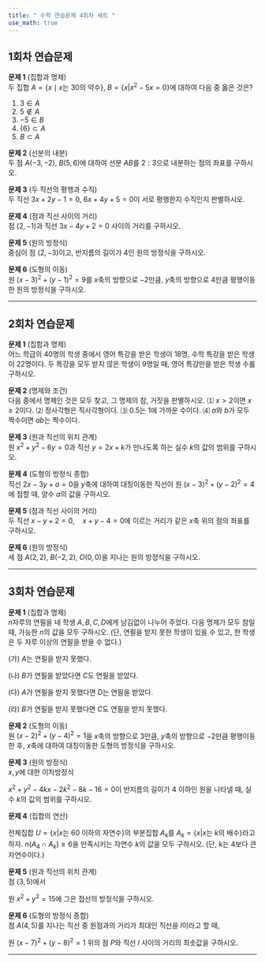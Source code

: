 ```yaml
---
title: " 수학 연습문제 4회차 세트 " 
use_math: true
---
```




## 1회차 연습문제

**문제 1** (집합과 명제)  
두 집합 $A=\lbrace x\mid x\text{는 }30\text{의 약수}\rbrace$, $B=\lbrace x|x^2-5x=0\rbrace$에 대하여 다음 중 옳은 것은?
1. $3\in A$
2. $5\not\in A$ 
3. $-5\in B$
4. $\lbrace 6\rbrace \subset A$
5. $B\subset A$

**문제 2** (선분의 내분)  
두 점 $A(-3, -2)$, $B(5, 6)$에 대하여 선분 $AB$를 $2:3$으로 내분하는 점의 좌표를 구하시오.

**문제 3** (두 직선의 평행과 수직)  
두 직선 $3x+2y-1=0$, $6x+4y+5=0$이 서로 평행한지 수직인지 판별하시오.

**문제 4** (점과 직선 사이의 거리)  
점 $(2, -1)$과 직선 $3x-4y+2=0$ 사이의 거리를 구하시오.

**문제 5** (원의 방정식)  
중심이 점 $(2, -3)$이고, 반지름의 길이가 $4$인 원의 방정식을 구하시오.

**문제 6** (도형의 이동)  
원 $(x-3)^2+(y-1)^2=9$를 $x$축의 방향으로 $-2$만큼, $y$축의 방향으로 $4$만큼 평행이동한 원의 방정식을 구하시오.

---

## 2회차 연습문제

**문제 1** (집합과 명제)  
어느 학급의 40명의 학생 중에서 영어 특강을 받은 학생이 18명, 수학 특강을 받은 학생이 22명이다. 두 특강을 모두 받지 않은 학생이 9명일 때, 영어 특강만을 받은 학생 수를 구하시오.



**문제 2** (명제와 조건)  
다음 중에서 명제인 것은 모두 찾고, 그 명제의 참, 거짓을 판별하시오.
⑴ $x>2$이면 $x\geq 2$이다.
⑵ 정사각형은 직사각형이다.
⑶ $0.5$는 $1$에 가까운 수이다.
⑷ $a$와 $b$가 모두 짝수이면 $ab$는 짝수이다.



**문제 3** (원과 직선의 위치 관계)  
원 $x^2+y^2-6y=0$과 직선 $y=2x+k$가 만나도록 하는 실수 $k$의 값의 범위를 구하시오.



**문제 4** (도형의 방정식 종합)  
직선 $2x-3y+a=0$을 $y$축에 대하여 대칭이동한 직선이 원 $(x-3)^2+(y-2)^2=4$에 접할 때, 양수 $a$의 값을 구하시오.


**문제 5** (점과 직선 사이의 거리)  
두 직선 $x - y + 2 = 0,\quad x + y - 4 = 0$에 이르는 거리가 같은 $x$축 위의 점의 좌표를 구하시오.



**문제 6** (원의 방정식)  
세 점 $A(2, 2)$, $B(-2, 2)$, $O(0, 0)$을 지나는 원의 방정식을 구하시오.


---

## 3회차 연습문제

**문제 1** (집합과 명제)  
$n$자루의 연필을 네 학생 $A, B, C, D$에게 남김없이 나누어 주었다. 다음 명제가 모두 참일 때, 가능한 $n$의 값을 모두 구하시오. (단, 연필을 받지 못한 학생이 있을 수 있고, 한 학생은 두 자루 이상의 연필을 받을 수 없다.)

(가) $A$는 연필을 받지 못했다.

(나) $B$가 연필을 받았다면 $C$도 연필을 받았다.

(다) $A$가 연필을 받지 못했다면 $D$는 연필을 받았다.

(라) $B$가 연필을 받지 못했다면 $C$도 연필을 받지 못했다.



**문제 2** (도형의 이동)  
원 $(x-2)^2+(y-4)^2=1$을 $x$축의 방향으로 $3$만큼, $y$축의 방향으로 $-2$만큼 평행이동한 후, $x$축에 대하여 대칭이동한 도형의 방정식을 구하시오.



**문제 3** (원의 방정식)  
$x, y$에 대한 이차방정식 

$x^2+y^2-4kx-2k^2-8k-16=0$이 반지름의 길이가 $4$ 이하인 원을 나타낼 때, 실수 $k$의 값의 범위를 구하시오.



**문제 4** (집합의 연산)  

전체집합 $U=\{x|x\text{는 }60\text{ 이하의 자연수}\}$의 부분집합 $A_k$를 $A_k=\{x|x\text{는 }k\text{의 배수}\}$라고 하자. $n(A_4\cap A_k)\geq 6$을 만족시키는 자연수 $k$의 값을 모두 구하시오. (단, $k$는 $4$보다 큰 자연수이다.)



**문제 5** (원과 직선의 위치 관계)  
점 $(3, 5)$에서  

원 $x^2+y^2=15$에 그은 접선의 방정식을 구하시오.



**문제 6** (도형의 방정식 종합)  
점 $A(4, 5)$를 지나는 직선 중 원점과의 거리가 최대인 직선을 $l$이라고 할 때, 

원 $(x-7)^2+(y-8)^2=1$ 위의 점 $P$와 직선 $l$ 사이의 거리의 최솟값을 구하시오.

---

